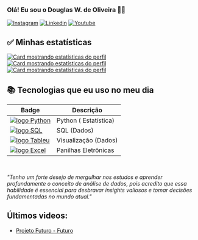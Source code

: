 ### Olá! Eu sou o Douglas W. de Oliveira 👋🏼

[![Instagram](https://img.shields.io/badge/Instagram-E4405F?style=for-the-badge&logo=instagram&logoColor=white)](https://www.instagram.com/douglaswesley_oliveira/)
[![Linkedin](https://img.shields.io/badge/LinkedIn-0077B5?style=for-the-badge&logo=linkedin&logoColor=white)](https://www.linkedin.com/in/douglas-w-a-d-5568991bb/)
[![Youtube](https://img.shields.io/badge/YouTube-FF0000?style=for-the-badge&logo=youtube&logoColor=white)]()

## :white_check_mark: Minhas estatísticas ##

[![Card mostrando estatísticas do perfil](https://github-profile-summary-cards.vercel.app/api/cards/profile-details?username=DouglaswOliveira&theme=solarized_dark)](#)
[![Card mostrando estatísticas do perfil](https://starchart.cc/{DouglaswOliveira}/{repo}.svg)](#)
[![Card mostrando estatísticas do perfil](https://github-readme-stats.vercel.app/api/top-langs/?DouglaswOliveira={DouglaswOliveira}&theme=blue-green)](#)




## :books: Tecnologias que eu uso no meu dia ##
| Badge | Descrição |
| --- | --- |
| [![logo Python](https://img.shields.io/badge/Python-3776AB?style=for-the-badge&logo=python&logoColor=white)](#) | Python ( Estatística) |
| [![logo SQL](https://img.shields.io/badge/MySQL-005C84?style=for-the-badge&logo=mysql&logoColor=white)](#) | SQL (Dados) |
| [![logo Tableu](https://img.shields.io/badge/Tableau-E97627?style=for-the-badge&logo=Tableau&logoColor=white)](#) | Visualização (Dados) |
| [![logo Excel](https://img.shields.io/badge/Microsoft_Excel-217346?style=for-the-badge&logo=microsoft-excel&logoColor=white)](#) | Panilhas Eletrônicas |




<!--https://dev.to/envoy_/150-badges-for-github-pnk#analytics-->
         
          
</div><br/>

_"Tenho um forte desejo de mergulhar nos estudos e aprender profundamente o conceito de análise de dados, pois acredito que essa habilidade é essencial para desbravar insights valiosos e tomar decisões fundamentadas no mundo atual."_


<!--![Top Langs](https://github-readme-stats.vercel.app/api/top-langs/?username=DouglaswOliveira&layout=compact)-->

## Últimos videos:
- [Projeto Futuro - Futuro](https://www.youtube.com)

